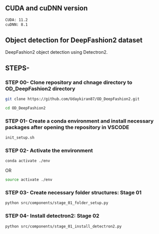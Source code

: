## CUDA and cuDNN version
```bash
CUDA: 11.2
cuDNN: 8.1
```

## Object detection for DeepFashion2 dataset
DeepFashion2 object detection using Detectron2.

## STEPS-
### STEP 00- Clone repository and chnage directory to OD_DeepFashion2 directory

```bash
git clone https://github.com/Udaykiran87/OD_DeepFashion2.git

cd OD_DeepFashion2
```
### STEP 01- Create a conda environment and install necessary packages after opening the repository in VSCODE

```bash
init_setup.sh
```
### STEP 02- Activate the environment
```bash
conda activate ./env
```
OR
```bash
source activate ./env
```

### STEP 03- Create necessary folder structures: Stage 01
```bash
python src/components/stage_01_folder_setup.py
```

### STEP 04- Install detectron2: Stage 02
```bash
python src/components/stage_01_install_detectron2.py
```